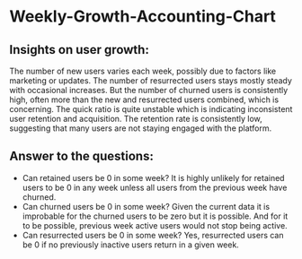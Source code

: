 # Weekly-Growth-Accounting-Chart
## Insights on user growth:
The number of new users varies each week, possibly due to factors like marketing or updates. The number of resurrected users stays mostly steady with occasional increases. But the number of churned users is consistently high, often more than the new and resurrected users combined, which is concerning. The quick ratio is quite unstable which is indicating inconsistent user retention and acquisition. The retention rate is consistently low, suggesting that many users are not staying engaged with the platform.

## Answer to the questions: 
- Can retained users be 0 in some week?
  It is highly unlikely for retained users to be 0 in any week unless all users from the previous week have churned.
- Can churned users be 0 in some week?
  Given the current data it is improbable for the churned users to be zero but it is possible. And for it to be possible, previous week active users would not stop being active.
- Can resurrected users be 0 in some week?
  Yes, resurrected users can be 0 if no previously inactive users return in a given week.
